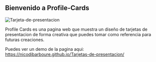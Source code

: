 ## Bienvenido a Profile-Cards
<img src="https://imagenes-pages.s3-sa-east-1.amazonaws.com/Profile-cards.png" alt="Tarjeta-de-presentacion" />

Profile Cards es una pagina web que muestra un diseño de tarjetas de presentacion de forma creativa que puedes tomar como referencia para futuras creaciones.

Puedes ver un demo de la pagina aqui: https://nicodibarboure.github.io/Tarjetas-de-presentacion/
